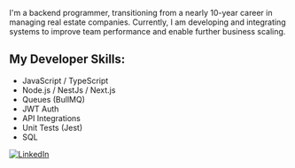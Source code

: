 

I'm a backend programmer, transitioning from a nearly 10-year career in managing real estate companies. Currently, I am developing and integrating systems to improve team performance and enable further business scaling.

## My Developer Skills:

- JavaScript / TypeScript
- Node.js / NestJs / Next.js
- Queues (BullMQ)
- JWT Auth
- API Integrations
- Unit Tests (Jest)
- SQL

<a href="https://www.linkedin.com/in/gabrielsacampos">
    <img src="https://img.shields.io/badge/linkedin-%230077B5.svg?style=for-the-badge&logo=linkedin&logoColor=white" alt="LinkedIn">
</a>

